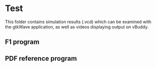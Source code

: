
# Test

This folder contains simulation results (.vcd) which can be examined with the gtkWave application, as well as videos displaying output on vBuddy.

## F1 program

## PDF reference program
